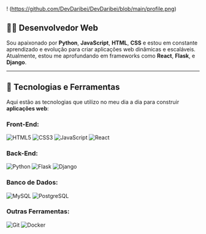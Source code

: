 ! (https://github.com/DevDaribei/DevDaribei/blob/main/profile.png)
## 👨‍💻 Desenvolvedor Web

Sou apaixonado por **Python**, **JavaScript**, **HTML**, **CSS** e estou em constante aprendizado e evolução para criar aplicações web dinâmicas e escaláveis. Atualmente, estou me aprofundando em frameworks como **React**, **Flask**, e **Django**.



---

## 🚀 Tecnologias e Ferramentas

Aqui estão as tecnologias que utilizo no meu dia a dia para construir **aplicações web**:

### **Front-End**:
![HTML5](https://img.shields.io/badge/HTML5-E34F26?style=flat&logo=html5&logoColor=white)
![CSS3](https://img.shields.io/badge/CSS3-1572B6?style=flat&logo=css3&logoColor=white)
![JavaScript](https://img.shields.io/badge/JavaScript-ES6-yellow?style=flat&logo=javascript&logoColor=black)
![React](https://img.shields.io/badge/React-16.8-61DAFB?style=flat&logo=react&logoColor=black)

### **Back-End**:
![Python](https://img.shields.io/badge/Python-3.9-%233C3C3C?style=flat&logo=python&logoColor=yellow)
![Flask](https://img.shields.io/badge/Flask-000000?style=flat&logo=flask&logoColor=white)
![Django](https://img.shields.io/badge/Django-092E20?style=flat&logo=django&logoColor=white)

### **Banco de Dados**:
![MySQL](https://img.shields.io/badge/MySQL-4479A1?style=flat&logo=mysql&logoColor=white)
![PostgreSQL](https://img.shields.io/badge/PostgreSQL-336791?style=flat&logo=postgresql&logoColor=white)

### **Outras Ferramentas**:
![Git](https://img.shields.io/badge/Git-F05032?style=flat&logo=git&logoColor=white)
![Docker](https://img.shields.io/badge/Docker-2496ED?style=flat&logo=docker&logoColor=white)
